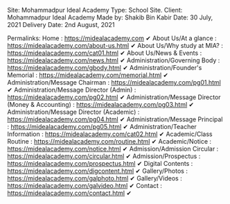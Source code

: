 Site: Mohammadpur Ideal Academy
Type: School Site.
Client: Mohammadpur Ideal Academy
Made by: Shakib Bin Kabir
Date: 30 July, 2021
Delivery Date: 2nd August, 2021


Permalinks:
Home : https://midealacademy.com ✔
About Us/At a glance : https://midealacademy.com/about-us.html ✔
About Us/Why study at MIA? : https://midealacademy.com/cat01.html ✔
About Us/News & Events : https://midealacademy.com/news.html ✔
Administration/Governing Body : https://midealacademy.com/gbody.html ✔
Administration/Founder's Memorial : https://midealacademy.com/memorial.html ✔
Administration/Message Chairman : https://midealacademy.com/pg01.html ✔
Administration/Message Director (Admin) : https://midealacademy.com/pg02.html ✔
Administration/Message Director (Money & Accounting) : https://midealacademy.com/pg03.html ✔
Administration/Message Director (Academic) : https://midealacademy.com/pg04.html ✔
Administration/Message Principal : https://midealacademy.com/pg05.html ✔
Administration/Teacher Information : https://midealacademy.com/cat02.html ✔
Academic/Class Routine : https://midealacademy.com/routine.html ✔
Academic/Notice : https://midealacademy.com/notice.html ✔
Admission/Admission Circular : https://midealacademy.com/circular.html ✔
Admission/Prospectus : https://midealacademy.com/prospectus.html ✔
Digital Contents : https://midealacademy.com/digcontent.html ✔
Gallery/Photos : https://midealacademy.com/galphoto.html ✔
Gallery/Videos : https://midealacademy.com/galvideo.html ✔
Contact : https://midealacademy.com/contact.html ✔